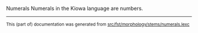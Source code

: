 Numerals
Numerals in the Kiowa language are numbers.

* * *

<small>This (part of) documentation was generated from [src/fst/morphology/stems/numerals.lexc](https://github.com/giellalt/lang-kio/blob/main/src/fst/morphology/stems/numerals.lexc)</small>
